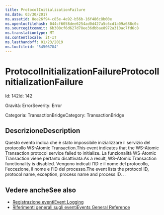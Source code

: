 ```yaml
---
title: ProtocolInitializationFailure
ms.date: 03/30/2017
ms.assetid: 8ee26f94-c85e-4e92-b56b-16f486c8b00e
ms.openlocfilehash: 044cf6058dee6254ad0d427a5c6cd1a09a688c0c
ms.sourcegitcommit: 6b308cf6d627d78ee36dbbae8972a310ac7fd6c8
ms.translationtype: MT
ms.contentlocale: it-IT
ms.lasthandoff: 01/23/2019
ms.locfileid: "54506784"
---
```

# <a name="protocolinitializationfailure"></a><span data-ttu-id="7f12b-102">ProtocolInitializationFailure</span><span class="sxs-lookup"><span data-stu-id="7f12b-102">ProtocolInitializationFailure</span></span>
<span data-ttu-id="7f12b-103">Id: 142</span><span class="sxs-lookup"><span data-stu-id="7f12b-103">Id: 142</span></span>  
  
 <span data-ttu-id="7f12b-104">Gravità: Error</span><span class="sxs-lookup"><span data-stu-id="7f12b-104">Severity: Error</span></span>  
  
 <span data-ttu-id="7f12b-105">Categoria: TransactionBridge</span><span class="sxs-lookup"><span data-stu-id="7f12b-105">Category: TransactionBridge</span></span>  
  
## <a name="description"></a><span data-ttu-id="7f12b-106">Descrizione</span><span class="sxs-lookup"><span data-stu-id="7f12b-106">Description</span></span>  
 <span data-ttu-id="7f12b-107">Questo evento indica che è stato impossibile inizializzare il servizio del protocollo WS-Atomic Transaction.</span><span class="sxs-lookup"><span data-stu-id="7f12b-107">This event indicates that the WS-Atomic Transaction protocol service failed to initialize.</span></span> <span data-ttu-id="7f12b-108">La funzionalità WS-Atomic Transaction viene pertanto disattivata.</span><span class="sxs-lookup"><span data-stu-id="7f12b-108">As a result, WS-Atomic Transaction functionality is disabled.</span></span> <span data-ttu-id="7f12b-109">Vengono indicati l'ID e il nome del protocollo, l'eccezione, il nome e l'ID del processo.</span><span class="sxs-lookup"><span data-stu-id="7f12b-109">The event lists the protocol ID, protocol name, exception, process name and process ID.</span></span> <span data-ttu-id="7f12b-110">.</span><span class="sxs-lookup"><span data-stu-id="7f12b-110">.</span></span>  
  
## <a name="see-also"></a><span data-ttu-id="7f12b-111">Vedere anche</span><span class="sxs-lookup"><span data-stu-id="7f12b-111">See also</span></span>
- [<span data-ttu-id="7f12b-112">Registrazione eventi</span><span class="sxs-lookup"><span data-stu-id="7f12b-112">Event Logging</span></span>](../../../../../docs/framework/wcf/diagnostics/event-logging/index.md)
- [<span data-ttu-id="7f12b-113">Riferimenti generali sugli eventi</span><span class="sxs-lookup"><span data-stu-id="7f12b-113">Events General Reference</span></span>](../../../../../docs/framework/wcf/diagnostics/event-logging/events-general-reference.md)
